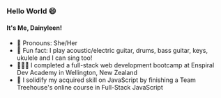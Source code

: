 ### Hello World 😄 

#### It's Me, Dainyleen!

- 👯 Pronouns: She/Her
- 🎸 Fun fact: I play acoustic/electric guitar, drums, bass guitar, keys, ukulele and I can sing too!
- 👩🏽‍🎓 I completed a full-stack web development bootcamp at Enspiral Dev Academy in Wellington, New Zealand
- 🔭 I solidify my acquired skill on JavaScript by finishing a Team Treehouse's online course in Full-Stack JavaScript


